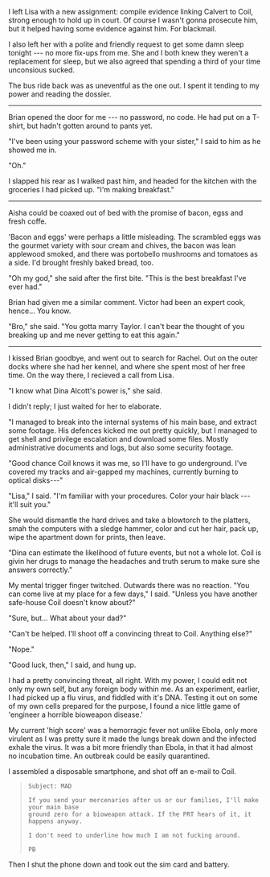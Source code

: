 I left Lisa with a new assignment: compile evidence linking Calvert to Coil, strong enough
to hold up in court. Of course I wasn't gonna prosecute him, but it helped having some evidence against him.
For blackmail.

I also left her with a polite and friendly request to get some damn sleep tonight --- no more fix-ups
from me. She and I both knew they weren't a replacement for sleep, but we also agreed that
spending a third of your time unconsious sucked.

The bus ride back was as uneventful as the one out. I spent it tending to my power and reading the
dossier.

----

Brian opened the door for me --- no password, no code. He had put on a T-shirt, but hadn't
gotten around to pants yet.

"I've been using your password scheme with your sister," I said to him as he showed me in.

"Oh."

I slapped his rear as I walked past him, and headed for the kitchen with the
groceries I had picked up. "I'm making breakfast."

----

Aisha could be coaxed out of bed with the promise of bacon, egss and fresh coffe.

'Bacon and eggs' were perhaps a little misleading. The scrambled eggs was the gourmet
variety with sour cream and chives, the bacon was lean applewood smoked, and there was
portobello mushrooms and tomatoes as a side. I'd brought freshly baked bread, too.

"Oh my god," she said after the first bite. "This is the best breakfast I've ever had."

Brian had given me a similar comment. Victor had been an expert cook, hence... You know.

"Bro," she said. "You gotta marry Taylor. I can't bear the thought of you breaking up
and me never getting to eat this again."

----

I kissed Brian goodbye, and went out to search for Rachel. Out on the outer docks where she had
her kennel, and where she spent most of her free time. On the way there, I recieved a call from Lisa.

"I know what Dina Alcott's power is," she said.

I didn't reply; I just waited for her to elaborate.

"I managed to break into the internal systems of his main base, and extract some footage. His
defences kicked me out pretty quickly, but I managed to get shell and privilege escalation and
download some files. Mostly administrative documents and logs, but also some security footage.

"Good chance Coil knows it was me, so I'll have to go underground. I've covered my tracks
and air-gapped my machines, currently burning to optical disks---"

"Lisa," I said. "I'm familiar with your procedures. Color your hair black --- it'll suit you."

She would dismantle the hard drives and take a blowtorch to the platters, smah the computers
with a sledge hammer, color and cut her hair, pack up, wipe the apartment down for
prints, then leave.

"Dina can estimate the likelihood of future events, but not a whole lot. Coil is givin her
drugs to manage the headaches and truth serum to make sure she answers correctly."

My mental trigger finger twitched. Outwards there was no reaction. "You can come live at
my place for a few days," I said. "Unless you have another safe-house Coil doesn't know about?"

"Sure, but... What about your dad?"

"Can't be helped. I'll shoot off a convincing threat to Coil. Anything else?"

"Nope."

"Good luck, then," I said, and hung up.

I had a pretty convincing threat, all right. With my power, I could edit not only my own self, but
any foreign body within me. As an experiment, earlier, I had picked up a flu virus, and fiddled with
it's DNA. Testing it out on some of my own cells prepared for the purpose, I found a nice little game
of 'engineer a horrible bioweapon disease.'

My current 'high score' was a hemorragic fever not unlike Ebola, only more virulent as I was pretty
sure it made the lungs break down and the infected exhale the virus. It was a bit more friendly than
Ebola, in that it had almost no incubation time. An outbreak could be easily quarantined.

I assembled a disposable smartphone, and shot off an e-mail to Coil.

> ~~~
> Subject: MAD
>
> If you send your mercenaries after us or our families, I'll make your main base
> ground zero for a bioweapon attack. If the PRT hears of it, it happens anyway.
>
> I don't need to underline how much I am not fucking around.
>
> PB
> ~~~

Then I shut the phone down and took out the sim card and battery.

